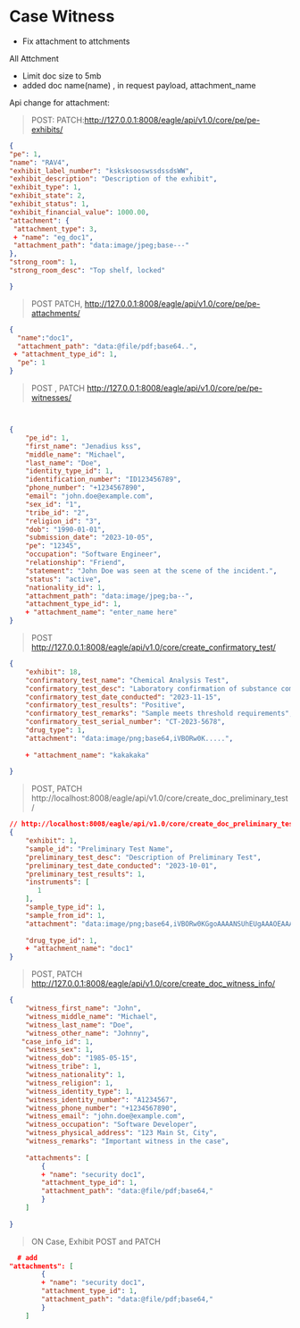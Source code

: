 # Case Witness
  - Fix attachment to attchments

All Attchment
  - Limit doc size to 5mb
  - added doc name(name) , in request payload, attachment_name

  Api change for attachment:
 > POST:
 > PATCH:http://127.0.0.1:8008/eagle/api/v1.0/core/pe/pe-exhibits/

   ```json
 {
  "pe": 1,
  "name": "RAV4",
  "exhibit_label_number": "ksksksooswssdssdsWW",
  "exhibit_description": "Description of the exhibit",
  "exhibit_type": 1,
  "exhibit_state": 2,
  "exhibit_status": 1,
  "exhibit_financial_value": 1000.00,
  "attachment": {
    "attachment_type": 3,
    + "name": "eg_doc1",
    "attachment_path": "data:image/jpeg;base---"
  },
  "strong_room": 1,
  "strong_room_desc": "Top shelf, locked"

}
```
> POST PATCH, http://127.0.0.1:8008/eagle/api/v1.0/core/pe/pe-attachments/
```json
{
  "name":"doc1",
  "attachment_path": "data:@file/pdf;base64..",
 + "attachment_type_id": 1,
  "pe": 1
}
```
>POST , PATCH http://127.0.0.1:8008/eagle/api/v1.0/core/pe/pe-witnesses/
>
```json


{
    "pe_id": 1,
    "first_name": "Jenadius kss",
    "middle_name": "Michael",
    "last_name": "Doe",
    "identity_type_id": 1,
    "identification_number": "ID123456789",
    "phone_number": "+1234567890",
    "email": "john.doe@example.com",
    "sex_id": "1",
    "tribe_id": "2",
    "religion_id": "3",
    "dob": "1990-01-01",
    "submission_date": "2023-10-05",
    "pe": "12345",
    "occupation": "Software Engineer",
    "relationship": "Friend",
    "statement": "John Doe was seen at the scene of the incident.",
    "status": "active",
    "nationality_id": 1,
    "attachment_path": "data:image/jpeg;ba--",
    "attachment_type_id": 1,
    + "attachment_name": "enter_name here"
}

```
> POST http://127.0.0.1:8008/eagle/api/v1.0/core/create_confirmatory_test/
>
```json
{
    "exhibit": 18,
    "confirmatory_test_name": "Chemical Analysis Test",
    "confirmatory_test_desc": "Laboratory confirmation of substance composition",
    "confirmatory_test_date_conducted": "2023-11-15",
    "confirmatory_test_results": "Positive",
    "confirmatory_test_remarks": "Sample meets threshold requirements",
    "confirmatory_test_serial_number": "CT-2023-5678",
    "drug_type": 1,
    "attachment": "data:image/png;base64,iVBORw0K.....",
       
    + "attachment_name": "kakakaka"
    
}
```

> POST, PATCH  http://localhost:8008/eagle/api/v1.0/core/create_doc_preliminary_test/
```json
// http://localhost:8008/eagle/api/v1.0/core/create_doc_preliminary_test/
{
    "exhibit": 1,
    "sample_id": "Preliminary Test Name",
    "preliminary_test_desc": "Description of Preliminary Test",
    "preliminary_test_date_conducted": "2023-10-01",
    "preliminary_test_results": 1,
    "instruments": [
       1
    ],
    "sample_type_id": 1,
    "sample_from_id": 1,
    "attachment": "data:image/png;base64,iVBORw0KGgoAAAANSUhEUgAAAOEAAADhCAMAAAAJbSJIAAAAzFBMVEX///8VFRUZGRk2NjYbGxszMzMfHx8YGBg",
 
    "drug_type_id": 1,
    + "attachment_name": "doc1"
}
```
>POST, PATCH http://127.0.0.1:8008/eagle/api/v1.0/core/create_doc_witness_info/
>
```json
{
    "witness_first_name": "John",
    "witness_middle_name": "Michael",
    "witness_last_name": "Doe",
    "witness_other_name": "Johnny",
   "case_info_id": 1,
    "witness_sex": 1,  
    "witness_dob": "1985-05-15",
    "witness_tribe": 1,  
    "witness_nationality": 1, 
    "witness_religion": 1,  
    "witness_identity_type": 1, 
    "witness_identity_number": "A1234567",
    "witness_phone_number": "+1234567890",
    "witness_email": "john.doe@example.com",
    "witness_occupation": "Software Developer",
    "witness_physical_address": "123 Main St, City",
    "witness_remarks": "Important witness in the case",
   
    "attachments": [
        {
        + "name": "security doc1",
        "attachment_type_id": 1,
        "attachment_path": "data:@file/pdf;base64,"
        }
    ]  
   
}

```

> ON Case, Exhibit POST and PATCH
>
```json
  # add
"attachments": [
        {
        + "name": "security doc1",
        "attachment_type_id": 1,
        "attachment_path": "data:@file/pdf;base64,"
        }
    ]
```


    

  

